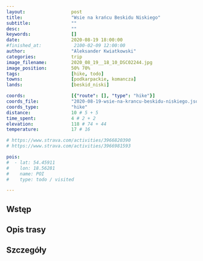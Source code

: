 ```yaml
---
layout:                 post
title:                  "Wsie na krańcu Beskidu Niskiego"
subtitle:               ""
desc:                   ""
keywords:               []
date:                   2020-08-19 18:00:00
#finished_at:            2100-02-09 12:00:00
author:                 "Aleksander Kwiatkowski"
categories:             trip
image_filename:         2020_08_19__18_10_DSC02244.jpg
image_position:         50% 70%
tags:                   [hike, todo]
towns:                  [podkarpackie, komancza]
lands:                  [beskid_niski]

coords:                 [{"route": [], "type": "hike"}]
coords_file:            "2020-08-19-wsie-na-krancu-beskidu-niskiego.json"
coords_type:            "hike"
distance:               10 # 5 + 5
time_spent:             4 # 2 + 2
elevation:              118 # 74 + 44
temperature:            17 # 16

# https://www.strava.com/activities/3966820390
# https://www.strava.com/activities/3966981593

pois:
#  - lat: 54.45911
#    lon: 18.56281
#    name: POI
#    type: todo / visited

---
```



## Wstęp

## Opis trasy

## Szczegóły
